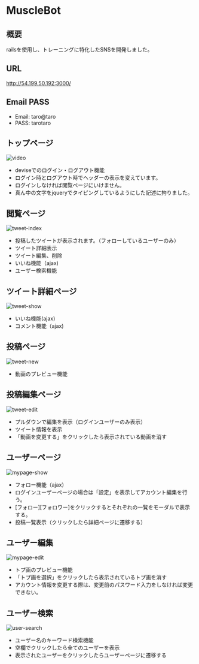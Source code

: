 # MuscleBot
## 概要
railsを使用し、トレーニングに特化したSNSを開発しました。
## URL 
http://54.199.50.192:3000/
## Email PASS
- Email: taro@taro
- PASS: tarotaro

## トップページ
![video](https://user-images.githubusercontent.com/68550855/104807684-0b80f600-5824-11eb-940e-5969d8166ff4.gif)

- deviseでのログイン・ログアウト機能
- ログイン時とログアウト時でヘッダーの表示を変えています。
- ログインしなければ閲覧ページにいけません。
- 真ん中の文字をjqueryでタイピングしているようにした記述に拘りました。



## 閲覧ページ
![tweet-index](https://user-images.githubusercontent.com/68550855/104797222-ca76ea80-57ff-11eb-999a-5644fb1ce969.gif)
 
- 投稿したツイートが表示されます。（フォローしているユーザーのみ）
- ツイート詳細表示
- ツイート編集、削除
- いいね機能（ajax)
- ユーザー検索機能

## ツイート詳細ページ
![tweet-show](https://user-images.githubusercontent.com/68550855/104807601-7b42b100-5823-11eb-8356-e56107196d44.gif)

- いいね機能(ajax)
- コメント機能（ajax)

## 投稿ページ
![tweet-new](https://user-images.githubusercontent.com/68550855/104796762-89310b80-57fc-11eb-94d2-8d09dafd63fd.gif)

- 動画のプレビュー機能

## 投稿編集ページ
![tweet-edit](https://user-images.githubusercontent.com/68550855/104797130-1ffec780-57ff-11eb-8473-ead26ba960c7.gif)

- プルダウンで編集を表示（ログインユーザーのみ表示）
- ツイート情報を表示
- 「動画を変更する」をクリックしたら表示されている動画を消す

## ユーザーページ
![mypage-show](https://user-images.githubusercontent.com/68550855/104797032-86cfb100-57fe-11eb-8e53-b57b3a56f1f8.gif)

- フォロー機能（ajax）
- ログインユーザーページの場合は「設定」を表示してアカウント編集を行う。
- [フォロー][フォロワー]をクリックするとそれぞれの一覧をモーダルで表示する。
- 投稿一覧表示（クリックしたら詳細ページに遷移する）

## ユーザー編集　
![mypage-edit](https://user-images.githubusercontent.com/68550855/104797172-74a24280-57ff-11eb-817d-7299fcf6d704.gif)

- トプ画のプレビュー機能
- 「トプ画を選択」をクリックしたら表示されているトプ画を消す
- アカウント情報を変更する際は、変更前のパスワード入力をしなければ変更できない。

## ユーザー検索
![user-search](https://user-images.githubusercontent.com/68550855/104797093-ed54cf00-57fe-11eb-902b-3cf0626907ce.gif)

- ユーザー名のキーワード検索機能
- 空欄でクリックしたら全てのユーザーを表示
- 表示されたユーザーをクリックしたらユーザーページに遷移する


